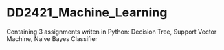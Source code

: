 # DD2421_Machine_Learning 
Containing 3 assignments writen in Python: Decision Tree, Support Vector Machine, Naive Bayes Classifier
  
 
